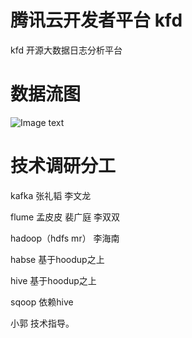# 腾讯云开发者平台 kfd

kfd 开源大数据日志分析平台

# 数据流图

![Image text](https://dev.tencent.com/u/java_1715656022/p/kfd/git/raw/master/%E6%95%B0%E6%8D%AE%E5%88%86%E6%9E%90%E6%95%B0%E6%8D%AE%E6%B5%81%E5%9B%BE.png)

# 技术调研分工
 kafka  张礼韬 李文龙
 
 flume  孟皮皮 裴广庭 李双双
 
 hadoop（hdfs mr） 李海南
 
 habse 基于hoodup之上
 
 hive 基于hoodup之上
 
 sqoop 依赖hive

小郭 技术指导。

